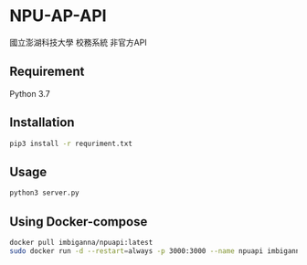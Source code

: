 # NPU-AP-API
國立澎湖科技大學 校務系統 非官方API

## Requirement
Python 3.7

## Installation

```bash
pip3 install -r requriment.txt
```

## Usage
``` bash
python3 server.py
```

## Using Docker-compose

``` bash
docker pull imbiganna/npuapi:latest
sudo docker run -d --restart=always -p 3000:3000 --name npuapi imbiganna/npuapi:latest
```
